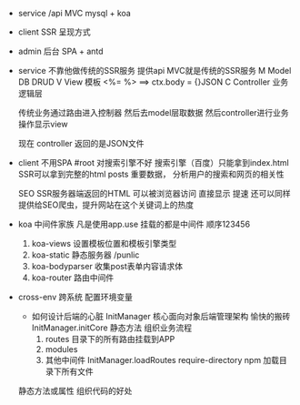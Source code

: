 - service /api
  MVC mysql + koa
- client SSR 呈现方式

- admin 后台
  SPA + antd 

- service 
  不靠他做传统的SSR服务 提供api
  MVC就是传统的SSR服务
    M Model DB DRUD
    V View 模板 <%= %>     ==> ctx.body = {}JSON
    C Controller 业务逻辑层

  传统业务通过路由进入控制器
  然后去model层取数据
  然后controller进行业务操作显示view

  现在 controller 返回的是JSON文件

- client
  不用SPA #root 对搜索引擎不好 搜索引擎（百度）只能拿到index.html
  SSR可以拿到完整的html posts 重要数据， 分析用户的搜索和网页的相关性

  SEO SSR服务器端返回的HTML 可以被浏览器访问 直接显示 提速
  还可以同样提供给SEO爬虫，提升网站在这个关键词上的热度

- koa 中间件家族
  凡是使用app.use 挂载的都是中间件
  顺序123456
  1. koa-views 设置模板位置和模板引擎类型
  2. koa-static 静态服务器 /punlic
  3. koa-bodyparser 收集post表单内容请求体
  4. koa-router 路由中间件

- cross-env 跨系统 配置环境变量
  - 如何设计后端的心脏
    InitManager 核心面向对象后端管理架构
    愉快的搬砖
    InitManager.initCore 静态方法 组织业务流程
      1. routes 目录下的所有路由挂载到APP
      2. modules
      3. 其他中间件
    InitManager.loadRoutes
      require-directory npm 加载目录下所有文件

  静态方法或属性 组织代码的好处